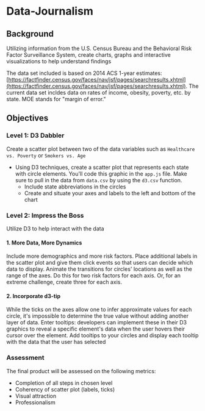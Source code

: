 # Data-Journalism


## Background

Utilizing information from the U.S. Census Bureau and the Behavioral Risk Factor Surveillance System, create charts, graphs and interactive visualizations to help understand findings

The data set included is based on 2014 ACS 1-year estimates: [https://factfinder.census.gov/faces/nav/jsf/pages/searchresults.xhtml](https://factfinder.census.gov/faces/nav/jsf/pages/searchresults.xhtml). The current data set incldes data on rates of income, obesity, poverty, etc. by state. MOE stands for "margin of error."


## Objectives

### Level 1: D3 Dabbler

Create a scatter plot between two of the data variables such as `Healthcare vs. Poverty` or `Smokers vs. Age`

* Using D3 techniques, create a scatter plot that represents each state with circle elements. You'll code this graphic in the `app.js` file. Make sure to pull in the data from `data.csv` by using the `d3.csv` function. 
    * Include state abbreviations in the circles
    * Create and situate your axes and labels to the left and bottom of the chart


### Level 2: Impress the Boss

Utilize D3 to help interact with the data

#### 1. More Data, More Dynamics

Include more demographics and more risk factors. Place additional labels in the scatter plot and give them click events so that users can decide which data to display. Animate the transitions for circles' locations as well as the range of the axes. Do this for two risk factors for each axis. Or, for an extreme challenge, create three for each axis.

#### 2. Incorporate d3-tip

While the ticks on the axes allow one to infer approximate values for each circle, it's impossible to determine the true value without adding another layer of data. Enter tooltips: developers can implement these in their D3 graphics to reveal a specific element's data when the user hovers their cursor over the element. Add tooltips to your circles and display each tooltip with the data that the user has selected


### Assessment

The final product will be assessed on the following metrics:

* Completion of all steps in chosen level
* Coherency of scatter plot (labels, ticks)
* Visual attraction
* Professionalism